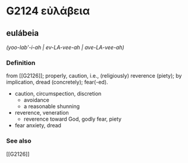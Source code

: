 # G2124 εὐλάβεια

## eulábeia

_(yoo-lab'-i-ah | ev-LA-vee-ah | ave-LA-vee-ah)_

### Definition

from [[G2126]]; properly, caution, i.e., (religiously) reverence (piety); by implication, dread (concretely); fear(-ed).

- caution, circumspection, discretion
  - avoidance
  - a reasonable shunning
- reverence, veneration
  - reverence toward God, godly fear, piety
- fear anxiety, dread

### See also

[[G2126]]

